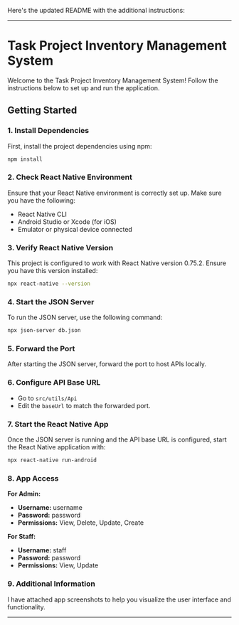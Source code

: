 Here's the updated README with the additional instructions:

---

# Task Project Inventory Management System

Welcome to the Task Project Inventory Management System! Follow the instructions below to set up and run the application.

## Getting Started

### 1. Install Dependencies

First, install the project dependencies using npm:

```bash
npm install
```

### 2. Check React Native Environment

Ensure that your React Native environment is correctly set up. Make sure you have the following:

- React Native CLI
- Android Studio or Xcode (for iOS)
- Emulator or physical device connected

### 3. Verify React Native Version

This project is configured to work with React Native version 0.75.2. Ensure you have this version installed:

```bash
npx react-native --version
```

### 4. Start the JSON Server

To run the JSON server, use the following command:

```bash
npx json-server db.json
```

### 5. Forward the Port

After starting the JSON server, forward the port to host APIs locally.

### 6. Configure API Base URL

- Go to `src/utils/Api`
- Edit the `baseUrl` to match the forwarded port.

### 7. Start the React Native App

Once the JSON server is running and the API base URL is configured, start the React Native application with:

```bash
npx react-native run-android
```

### 8. App Access

**For Admin:**

- **Username:** username
- **Password:** password
- **Permissions:** View, Delete, Update, Create

**For Staff:**

- **Username:** staff
- **Password:** password
- **Permissions:** View, Update

### 9. Additional Information

I have attached app screenshots to help you visualize the user interface and functionality.

---
